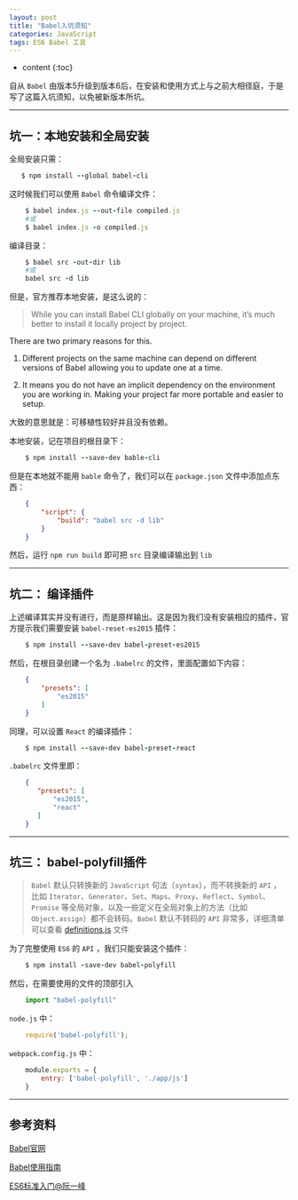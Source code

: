 ```yaml
---
layout: post
title: "Babel入坑须知"
categories: JavaScript
tags: ES6 Babel 工具
---
```


* content
{:toc}

自从 `Babel` 由版本5升级到版本6后，在安装和使用方式上与之前大相径庭，于是写了这篇入坑须知，以免被新版本所坑。

---



## 坑一：本地安装和全局安装

全局安装只需：

```ruby
   $ npm install --global babel-cli
```

这时候我们可以使用 `Babel` 命令编译文件：

```ruby
    $ babel index.js --out-file compiled.js
    #或
    $ babel index.js -o compiled.js
```

编译目录：

```ruby
    $ babel src -out-dir lib
    #或
    babel src -d lib
```

但是，官方推荐本地安装，是这么说的：

> While you can install Babel CLI globally on your machine, it’s much better to install it locally project by project.
> 
There are two primary reasons for this.
> 
1. Different projects on the same machine can depend on different versions of Babel allowing you to update one at a time.
>
2. It means you do not have an implicit dependency on the environment you are working in. Making your project far more portable and easier to setup.

大致的意思就是：可移植性较好并且没有依赖。

本地安装，记在项目的根目录下：

```ruby
    $ npm install --save-dev bable-cli
```

但是在本地就不能用 `bable` 命令了，我们可以在 `package.json` 文件中添加点东西：

```json
    {
        "script": {
            "build": "babel src -d lib"
        }
    }
```

然后，运行 `npm run build` 即可把 `src` 目录编译输出到 `lib`

---

## 坑二： 编译插件

上述编译其实并没有进行，而是原样输出。这是因为我们没有安装相应的插件，官方提示我们需要安装 `babel-reset-es2015` 插件：

```ruby
    $ npm install --save-dev babel-preset-es2015
```

然后，在根目录创建一个名为 `.babelrc` 的文件，里面配置如下内容：

```json
    {
        "presets": [
            "es2015"
        ]
    }
```

同理，可以设置 `React` 的编译插件：

```ruby
    $ npm install --save-dev babel-preset-react
```

`.babelrc` 文件里即：

```json
    {
       "presets": [
           "es2015",
           "react"
       ] 
    }
```

---

## 坑三： babel-polyfill插件

> `Babel` 默认只转换新的 `JavaScript` 句法（`syntax`），而不转换新的 `API` ，比如 `Iterator`、`Generator`、`Set`、`Maps`、`Proxy`、`Reflect`、`Symbol`、`Promise` 等全局对象，以及一些定义在全局对象上的方法（比如 `Object.assign`）都不会转码。`Babel` 默认不转码的 `API` 非常多，详细清单可以查看 [definitions.js](https://github.com/babel/babel/blob/master/packages/babel-plugin-transform-runtime/src/definitions.js) 文件

为了完整使用 `ES6` 的 `API` ，我们只能安装这个插件：

```ruby
    $ npm install -save-dev babel-polyfill
```

然后，在需要使用的文件的顶部引入

```js
    import "babel-polyfill"
```

`node.js` 中：

```js
    require('babel-polyfill');
```

`webpack.config.js` 中：

```js
    module.exports = {
        entry: ['babel-polyfill', './app/js']
    }
```

---

## 参考资料

[Babel官网](http://babeljs.io/)

[Babel使用指南](http://guoyongfeng.github.io/idoc/html/React%E8%AF%BE%E7%A8%8B%E4%B8%93%E9%A2%98/Babel%E4%BD%BF%E7%94%A8%E6%8C%87%E5%8D%97.html)

[ES6标准入门@阮一峰](http://es6.ruanyifeng.com/#docs/intro)